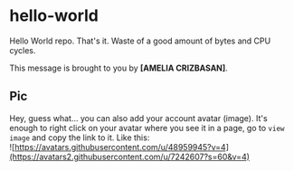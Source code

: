 # hello-world

Hello World repo. That's it. Waste of a good amount of bytes and CPU cycles.

This message is brought to you by **[AMELIA CRIZBASAN]**.

## Pic

Hey, guess what... you can also add your account avatar (image). It's enough to right click on your avatar where you see it in a page, go to `view image` and copy the link to it.
Like this:  
![https://avatars.githubusercontent.com/u/48959945?v=4](https://avatars2.githubusercontent.com/u/7242607?s=60&v=4)

